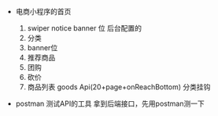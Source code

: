 - 电商小程序的首页
    1. swiper notice banner 位
      后台配置的
    2. 分类  
    3. banner位
    4. 推荐商品
    5. 团购
    6. 砍价
    7. 商品列表 goods Api(20+page+onReachBottom)  分类挂钩 

- postman
    测试API的工具 拿到后端接口，先用postman测一下